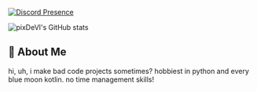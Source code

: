 [![Discord Presence](https://lanyard.cnrad.dev/api/429708337039278101?hideTimestamp=true&hideDiscrim=true&idleMessage=:void&)](https://pixldev.carrd.co)

![pixDeVl's GitHub stats](https://github-readme-stats.vercel.app/api?username=pixdevl&theme=midnight-purple&show_icons=true)


## 🚀 About Me
hi, uh, i make bad code projects sometimes? hobbiest in python and every blue moon kotlin. no time management skills!

